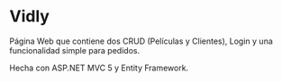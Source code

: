 # Vidly
Página Web que contiene dos CRUD (Películas y Clientes), Login y una funcionalidad simple para pedidos. 

Hecha con ASP.NET MVC 5 y Entity Framework.

